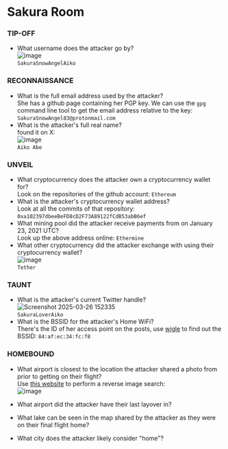 # Sakura Room

### TIP-OFF
- What username does the attacker go by?<br />
![image](https://github.com/user-attachments/assets/0fed411c-8205-48a8-8db9-7a1ceae0995f)<br />
`SakuraSnowAngelAiko`

### RECONNAISSANCE
- What is the full email address used by the attacker?<br />
She has a github page containing her PGP key. We can use the `gpg` command line tool to get the email address relative to the key: `SakuraSnowAngel83@protonmail.com`
- What is the attacker's full real name?<br />
found it on X:<br />
![image](https://github.com/user-attachments/assets/8d5ac9f2-ebfe-428e-8d6e-ca2696e3f4a3)<br />
`Aiko Abe`

### UNVEIL
- What cryptocurrency does the attacker own a cryptocurrency wallet for?<br />
Look on the repositories of the github account: `Ethereum`
- What is the attacker's cryptocurrency wallet address?<br />
Look at all the commits of that repository: `0xa102397dbeeBeFD8cD2F73A89122fCdB53abB6ef`
- What mining pool did the attacker receive payments from on January 23, 2021 UTC?<br />
Look up the above address online: `Ethermine`
- What other cryptocurrency did the attacker exchange with using their cryptocurrency wallet?<br />
![image](https://github.com/user-attachments/assets/df9970d8-d885-4f07-928c-ceb31715a127)<br />
`Tether`

### TAUNT
- What is the attacker's current Twitter handle? <br />
![Screenshot 2025-03-26 152335](https://github.com/user-attachments/assets/0005b4ea-2482-429c-b37a-d9a747c06420)<br />
`SakuraLoverAiko`
- What is the BSSID for the attacker's Home WiFi? <br />
There's the ID of her access point on the posts, use [wigle](https://wigle.net/) to find out the BSSID:
`84:af:ec:34:fc:f8`

### HOMEBOUND
- What airport is closest to the location the attacker shared a photo from prior to getting on their flight?<br />
Use [this website](https://www.duplichecker.com/reverse-image-search.php) to perform a reverse image search:<br />
![image](https://github.com/user-attachments/assets/03d99e34-4f0b-4b69-be79-3c2c2b9b0a26)<br />

- What airport did the attacker have their last layover in?
- What lake can be seen in the map shared by the attacker as they were on their final flight home?
- What city does the attacker likely consider "home"?
